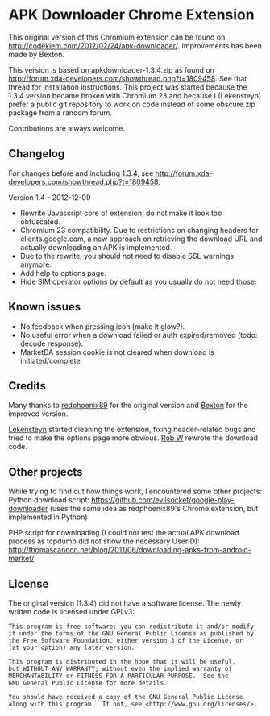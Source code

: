 APK Downloader Chrome Extension
===============================
This original version of this Chromium extension can be found on
http://codekiem.com/2012/02/24/apk-downloader/. Improvements has been made by
Bexton.

This version is based on apkdownloader-1.3.4.zip as found on
http://forum.xda-developers.com/showthread.php?t=1809458. See that thread for
installation instructions. This project was started because the 1.3.4 version
became broken with Chromium 23 and because I (Lekensteyn) prefer a public git
repository to work on code instead of some obscure zip package from a random
forum.

Contributions are always welcome.

Changelog
---------
For changes before and including 1.3.4, see
http://forum.xda-developers.com/showthread.php?t=1809458.

Version 1.4 - 2012-12-09

- Rewrite Javascript core of extension, do not make it look too obfuscated.
- Chromium 23 compatibility. Due to restrictions on changing headers for
  clients.google.com, a new approach on retrieving the download URL and
  actually downloading an APK is implemented.
- Due to the rewrite, you should not need to disable SSL warnings anymore.
- Add help to options page.
- Hide SIM operator options by default as you usually do not need those.

Known issues
------------
- No feedback when pressing icon (make it glow?).
- No useful error when a download failed or auth expired/removed (todo: decode
  response).
- MarketDA session cookie is not cleared when download is initiated/complete.

Credits
-------
Many thanks to [redphoenix89](http://codekiem.com/) for the original version and
[Bexton](http://forum.xda-developers.com/member.php?u=4273402) for the improved
version.

[Lekensteyn](http://lekensteyn.nl/) started cleaning the extension, fixing
header-related bugs and tried to make the options page more obvious. [Rob
W](http://rob.lekensteyn.nl/) rewrote the download code.

Other projects
--------------
While trying to find out how things work, I encountered some other projects:
Python download script: https://github.com/evilsocket/google-play-downloader
(uses the same idea as redphoenix89's Chrome extension, but implemented in
Python)

PHP script for downloading (I could not test the actual APK download process as
tcpdump did not show the necessary UserID):
http://thomascannon.net/blog/2011/06/downloading-apks-from-android-market/

License
-------
The original version (1.3.4) did not have a software license. The newly written
code is licensed under GPLv3:

    This program is free software: you can redistribute it and/or modify
    it under the terms of the GNU General Public License as published by
    the Free Software Foundation, either version 3 of the License, or
    (at your option) any later version.

    This program is distributed in the hope that it will be useful,
    but WITHOUT ANY WARRANTY; without even the implied warranty of
    MERCHANTABILITY or FITNESS FOR A PARTICULAR PURPOSE.  See the
    GNU General Public License for more details.

    You should have received a copy of the GNU General Public License
    along with this program.  If not, see <http://www.gnu.org/licenses/>.
